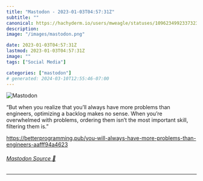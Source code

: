 ```yaml
---
title: "Mastodon - 2023-01-03T04:57:31Z"
subtitle: ""
canonical: https://hachyderm.io/users/mweagle/statuses/109623499233732341
description:
image: "/images/mastodon.png"

date: 2023-01-03T04:57:31Z
lastmod: 2023-01-03T04:57:31Z
image: ""
tags: ["Social Media"]

categories: ["mastodon"]
# generated: 2024-03-10T12:55:46-07:00
---
```

![Mastodon](/images/mastodon.png)

<p>“But when you realize that you’ll always have more problems than engineers, optimizing a backlog makes no sense. When you’re overwhelmed with problems, ordering them isn’t the most important skill, filtering them is.”</p><p><a href="https://betterprogramming.pub/you-will-always-have-more-problems-than-engineers-aafff94a4623" target="_blank" rel="nofollow noopener noreferrer" translate="no"><span class="invisible">https://</span><span class="ellipsis">betterprogramming.pub/you-will</span><span class="invisible">-always-have-more-problems-than-engineers-aafff94a4623</span></a></p>


###### [Mastodon Source 🐘](https://hachyderm.io/@mweagle/109623499233732341)

___
